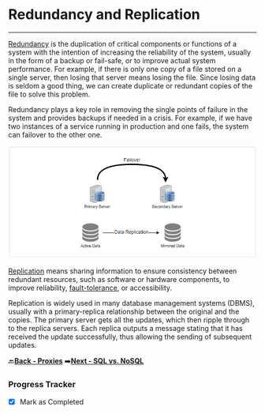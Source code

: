 # Redundancy and Replication
-------------------------------------------------

[Redundancy](https://en.wikipedia.org/wiki/Redundancy_(engineering)) is the duplication of critical components or functions of a system with the intention of increasing 
the reliability of the system, usually in the form of a backup or fail-safe, or to improve actual system 
performance. For example, if there is only one copy of a file stored on a single server, then losing that server 
means losing the file. Since losing data is seldom a good thing, we can create duplicate or redundant copies of 
the file to solve this problem.

Redundancy plays a key role in removing the single points of failure in the system and provides backups if 
needed in a crisis. For example, if we have two instances of a service running in production and one fails, the 
system can failover to the other one.

![redundancy_and_replication](assets/redundancy_and_replication.PNG)

[Replication](https://en.wikipedia.org/wiki/Replication_(computing)) means sharing information to ensure consistency between redundant resources, such as software 
or hardware components, to improve reliability, [fault-tolerance](https://en.wikipedia.org/wiki/Fault_tolerance), or accessibility.

Replication is widely used in many database management systems (DBMS), usually with a primary-replica 
relationship between the original and the copies. The primary server gets all the updates, which then ripple 
through to the replica servers. Each replica outputs a message stating that it has received the update 
successfully, thus allowing the sending of subsequent updates.

:back:[**Back - Proxies**](../006_Proxies/README.md)
:arrow_right:[**Next - SQL vs. NoSQL**](../008_SQL_vs_NoSQL/README.md)

### Progress Tracker

- [x] Mark as Completed
